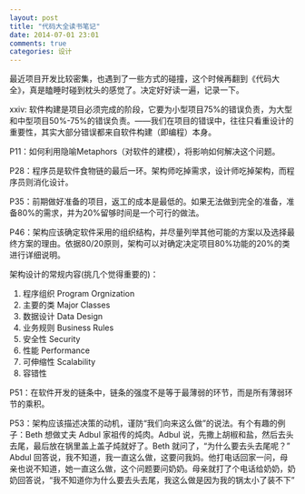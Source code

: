 ```yaml
---
layout: post
title: "代码大全读书笔记"
date: 2014-07-01 23:01
comments: true
categories: 设计
---
```

最近项目开发比较密集，也遇到了一些方式的碰撞，这个时候再翻到《代码大全》，真是瞌睡时碰到枕头的感觉了。决定好好读一遍，记录一下。

<!--more-->

xxiv: 软件构建是项目必须完成的阶段，它要为小型项目75%的错误负责，为大型和中型项目50%-75%的错误负责。——我们在项目的错误中，往往只看重设计的重要性，其实大部分错误都来自软件构建（即编程）本身。

P11：如何利用隐喻Metaphors（对软件的建模），将影响如何解决这个问题。

P28：程序员是软件食物链的最后一环。架构师吃掉需求，设计师吃掉架构，而程序员则消化设计。

P35：前期做好准备的项目，返工的成本是最低的。如果无法做到完全的准备，准备80%的需求，并为20%留够时间是一个可行的做法。

P46：架构应该确定软件采用的组织结构，并尽量列举其他可能的方案以及选择最终方案的理由。依据80/20原则，架构可以对确定决定项目80%功能的20%的类进行详细说明。

架构设计的常规内容(挑几个觉得重要的)：

1. 程序组织 Program Orgnization
2. 主要的类 Major Classes
3. 数据设计 Data Design
4. 业务规则 Business Rules
6. 安全性 Security
7. 性能 Performance
8. 可伸缩性 Scalability
9. 容错性 

P51：在软件开发的链条中，链条的强度不是等于最薄弱的环节，而是所有薄弱环节的乘积。

P53：架构应该描述决策的动机，谨防“我们向来这么做”的说法。有个有趣的例子：Beth 想做丈夫 Adbul 家祖传的炖肉。Adbul 说，先撒上胡椒和盐，然后去头去尾，最后放在锅里盖上盖子炖就好了。Beth 就问了，“为什么要去头去尾呢？” Abdul 回答说，我不知道，我一直这么做，这要问我妈。他打电话回家一问，母亲也说不知道，她一直这么做，这个问题要问奶奶。母亲就打了个电话给奶奶，奶奶回答说，“我不知道你为什么要去头去尾，我这么做是因为我的锅太小了装不下”